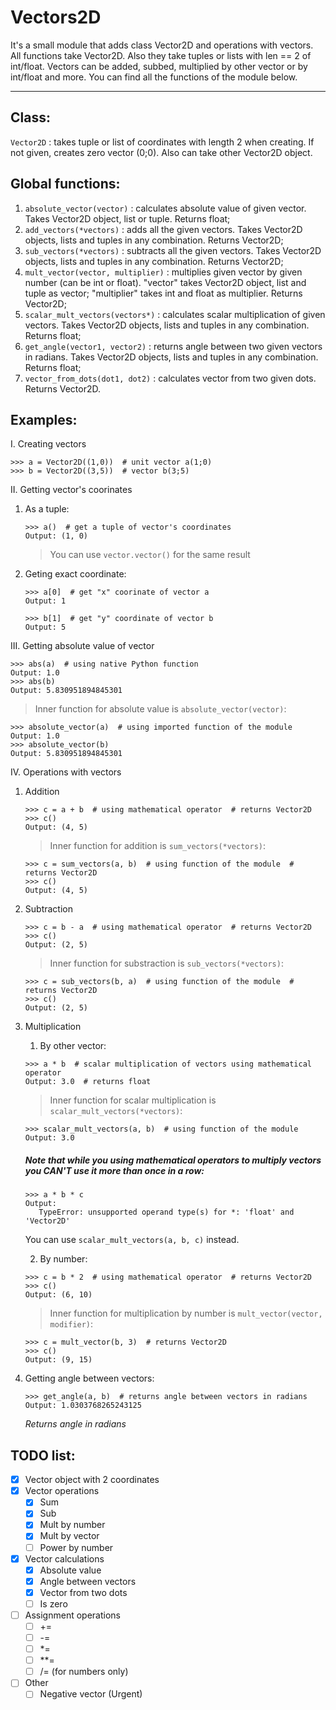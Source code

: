 # Vectors2D
It's a small module that adds class Vector2D and operations with vectors.
All functions take Vector2D. Also they take tuples or lists with len == 2 of int/float.
Vectors can be added, subbed, multiplied by other vector or by int/float and more. You can find all the functions of the module below.

---
## Class:
` Vector2D ` : takes tuple or list of coordinates with length 2 when creating. If not given, creates zero vector (0;0). Also can take other Vector2D object.


## Global functions:
1. `absolute_vector(vector)` : calculates absolute value of given vector. Takes Vector2D object, list or tuple. Returns float;
2. `add_vectors(*vectors)` : adds all the given vectors. Takes Vector2D objects, lists and tuples in any combination. Returns Vector2D;
3. `sub_vectors(*vectors)` : subtracts all the given vectors. Takes Vector2D objects, lists and tuples in any combination. Returns Vector2D;
4. `mult_vector(vector, multiplier)` : multiplies given vector by given number (can be int or float). "vector" takes Vector2D object, list and tuple as vector; "multiplier" takes int and float as multiplier. Returns Vector2D;
5. `scalar_mult_vectors(vectors*)` : calculates scalar multiplication of given vectors. Takes Vector2D objects, lists and tuples in any combination. Returns float;
6. `get_angle(vector1, vector2)` : returns angle between two given vectors in radians. Takes Vector2D objects, lists and tuples in any combination. Returns float;
7. `vector_from_dots(dot1, dot2)` : calculates vector from two given dots. Returns Vector2D.

## Examples:
I. Creating vectors
   ```
   >>> a = Vector2D((1,0))  # unit vector a(1;0)
   >>> b = Vector2D((3,5))  # vector b(3;5)
   ```
II. Getting vector's coorinates
   1. As a tuple:
      ```
      >>> a()  # get a tuple of vector's coordinates
      Output: (1, 0)  
      ```
      > You can use `vector.vector()` for the same result
      
   2. Geting exact coordinate:
      ```
      >>> a[0]  # get "x" coorinate of vector a
      Output: 1

      >>> b[1]  # get "y" coordinate of vector b
      Output: 5
      ```
III. Getting absolute value of vector
   ```
   >>> abs(a)  # using native Python function
   Output: 1.0
   >>> abs(b)
   Output: 5.830951894845301
   ```
   > Inner function for absolute value is `absolute_vector(vector)`:
   ```
   >>> absolute_vector(a)  # using imported function of the module
   Output: 1.0
   >>> absolute_vector(b)
   Output: 5.830951894845301
   ```
IV. Operations with vectors
   1. Addition
      ```
      >>> c = a + b  # using mathematical operator  # returns Vector2D
      >>> c()
      Output: (4, 5)
      ```
      > Inner function for addition is `sum_vectors(*vectors)`:
      ```
      >>> c = sum_vectors(a, b)  # using function of the module  # returns Vector2D
      >>> c()
      Output: (4, 5)
      ```
      
   2. Subtraction
      ```
      >>> c = b - a  # using mathematical operator  # returns Vector2D
      >>> c()
      Output: (2, 5)
      ```
      > Inner function for substraction is `sub_vectors(*vectors)`:
      ```
      >>> c = sub_vectors(b, a)  # using function of the module  # returns Vector2D
      >>> c()
      Output: (2, 5)
      ```
      
   3. Multiplication
      1. By other vector:
      ```
      >>> a * b  # scalar multiplication of vectors using mathematical operator
      Output: 3.0  # returns float
      ```
      > Inner function for scalar multiplication is `scalar_mult_vectors(*vectors)`:
      ```
      >>> scalar_mult_vectors(a, b)  # using function of the module
      Output: 3.0
      ```
      ##### Note that while you using mathematical operators to multiply vectors you CAN'T use it more than once in a row: 
      ```
      >>> a * b * c
      Output:
         TypeError: unsupported operand type(s) for *: 'float' and 'Vector2D'
      ```
      You can use `scalar_mult_vectors(a, b, c)` instead.
      
      2. By number:
      ```
      >>> c = b * 2  # using mathematical operator  # returns Vector2D
      >>> c()
      Output: (6, 10)
      ```
      > Inner function for multiplication by number is `mult_vector(vector, modifier)`:
      ```
      >>> c = mult_vector(b, 3)  # returns Vector2D
      >>> c()
      Output: (9, 15)
      ```
      
   4. Getting angle between vectors:
      ```
      >>> get_angle(a, b)  # returns angle between vectors in radians
      Output: 1.0303768265243125
      ```
      *Returns angle in radians*
      

## TODO list:
- [x] Vector object with 2 coordinates
- [x] Vector operations 
  - [x] Sum
  - [x] Sub
  - [x] Mult by number
  - [x] Mult by vector
  - [ ] Power by number
- [x] Vector calculations
  - [x] Absolute value
  - [x] Angle between vectors
  - [x] Vector from two dots
  - [ ] Is zero
- [ ] Assignment operations
  - [ ] +=
  - [ ] -=
  - [ ] *=
  - [ ] **=
  - [ ] /= (for numbers only)
- [ ] Other
  - [ ] Negative vector (Urgent)
